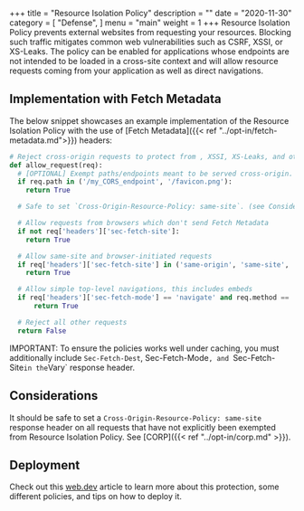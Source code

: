 +++
title = "Resource Isolation Policy"
description = ""
date = "2020-11-30"
category = [
    "Defense",
]
menu = "main"
weight = 1
+++
Resource Isolation Policy prevents external websites from requesting your resources. Blocking such traffic mitigates common web vulnerabilities such as CSRF, XSSI, or XS-Leaks. The policy can be enabled for applications whose endpoints are not intended to be loaded in a cross-site context and will allow resource requests coming from your application as well as direct navigations.

## Implementation with Fetch Metadata

The below snippet showcases an example implementation of the Resource Isolation Policy with the use of [Fetch Metadata]({{< ref "../opt-in/fetch-metadata.md">}}) headers:

```py
# Reject cross-origin requests to protect from , XSSI, XS-Leaks, and other bugs
def allow_request(req):
  # [OPTIONAL] Exempt paths/endpoints meant to be served cross-origin.
  if req.path in ('/my_CORS_endpoint', '/favicon.png'):
    return True

  # Safe to set `Cross-Origin-Resource-Policy: same-site`. (see Considerations)

  # Allow requests from browsers which don't send Fetch Metadata
  if not req['headers']['sec-fetch-site']:
    return True

  # Allow same-site and browser-initiated requests
  if req['headers']['sec-fetch-site'] in ('same-origin', 'same-site', 'none'):
    return True

  # Allow simple top-level navigations, this includes embeds
  if req['headers']['sec-fetch-mode'] == 'navigate' and req.method == 'GET':
      return True

  # Reject all other requests
  return False
```

IMPORTANT: To ensure the policies works well under caching, you must additionally include `Sec-Fetch-Dest`, Sec-Fetch-Mode`, and `Sec-Fetch-Site` in the `Vary` response header.

## Considerations
It should be safe to set a `Cross-Origin-Resource-Policy: same-site` response header on all requests that have not explicitly been exempted from Resource Isolation Policy. See [CORP]({{< ref "../opt-in/corp.md" >}}).


## Deployment

Check out this [web.dev](https://web.dev/fetch-metadata/) article to learn more about this protection, some different policies, and tips on how to deploy it.
